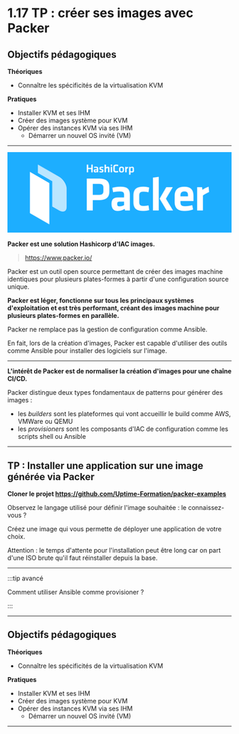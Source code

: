 
# 1.17 TP : créer ses images avec Packer 

## Objectifs pédagogiques

**Théoriques**

- Connaître les spécificités de la virtualisation KVM

**Pratiques**

- Installer KVM et ses IHM
- Créer des images système pour KVM
- Opérer des instances KVM via ses IHM
  - Démarrer un nouvel OS invité (VM)

---

![](../../static/img/kvm/kvm-logo-packer.png)

**Packer est une solution Hashicorp d'IAC images.**

> https://www.packer.io/

Packer est un outil open source permettant de créer des images machine identiques pour plusieurs plates-formes à partir d'une configuration source unique.

**Packer est léger, fonctionne sur tous les principaux systèmes d'exploitation et est très performant, créant des images machine pour plusieurs plates-formes en parallèle.**

Packer ne remplace pas la gestion de configuration comme Ansible.

En fait, lors de la création d'images, Packer est capable d'utiliser des outils comme Ansible pour installer des logiciels sur l'image.

--- 

**L'intérêt de Packer est de normaliser la création d'images pour une chaîne CI/CD.**

Packer distingue deux types fondamentaux de patterns pour générer des images : 
- les _builders_ sont les plateformes qui vont accueillir le build comme AWS, VMWare ou QEMU
- les _provisioners_ sont les composants d'IAC de configuration comme les scripts shell ou Ansible 


---

## TP : Installer une application sur une image générée via Packer

**Cloner le projet https://github.com/Uptime-Formation/packer-examples**

Observez le langage utilisé pour définir l'image souhaitée : le connaissez-vous ?

Créez une image qui vous permette de déployer une application de votre choix.

Attention : le temps d'attente pour l'installation peut être long car on part d'une ISO brute qu'il faut réinstaller depuis la base.

---

:::tip avancé 

Comment utiliser Ansible comme provisioner ?

:::

---


## Objectifs pédagogiques

**Théoriques**

- Connaître les spécificités de la virtualisation KVM

**Pratiques**

- Installer KVM et ses IHM
- Créer des images système pour KVM
- Opérer des instances KVM via ses IHM
  - Démarrer un nouvel OS invité (VM)

---